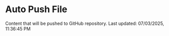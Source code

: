 # Auto Push File

Content that will be pushed to GitHub repository.
Last updated: 07/03/2025, 11:36:45 PM